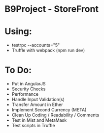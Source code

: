 # B9Project - StoreFront

# Using:
- testrpc --accounts="5"
- Truffle with webpack (npm run dev)

# To Do:

- Put in AngularJS
- Security Checks
- Performance 
- Handle Input Validation(s) 
- Transfer Amount in Ether
- Implement Second Currency (META)
- Clean Up Coding / Readability / Comments 
- Test in Mist and MetaMask
- Test scripts in Truffle
